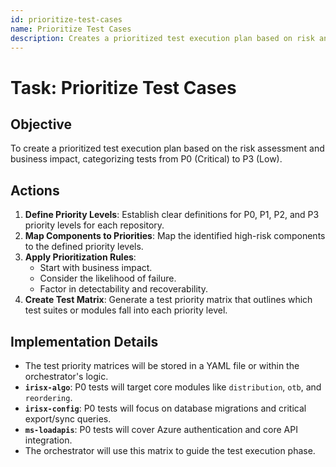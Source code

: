 ```yaml
---
id: prioritize-test-cases
name: Prioritize Test Cases
description: Creates a prioritized test execution plan based on risk and business impact.
---
```


# Task: Prioritize Test Cases

## Objective
To create a prioritized test execution plan based on the risk assessment and business impact, categorizing tests from P0 (Critical) to P3 (Low).

## Actions
1.  **Define Priority Levels**: Establish clear definitions for P0, P1, P2, and P3 priority levels for each repository.
2.  **Map Components to Priorities**: Map the identified high-risk components to the defined priority levels.
3.  **Apply Prioritization Rules**:
    -   Start with business impact.
    -   Consider the likelihood of failure.
    -   Factor in detectability and recoverability.
4.  **Create Test Matrix**: Generate a test priority matrix that outlines which test suites or modules fall into each priority level.

## Implementation Details
-   The test priority matrices will be stored in a YAML file or within the orchestrator's logic.
-   **`irisx-algo`**: P0 tests will target core modules like `distribution`, `otb`, and `reordering`.
-   **`irisx-config`**: P0 tests will focus on database migrations and critical export/sync queries.
-   **`ms-loadapis`**: P0 tests will cover Azure authentication and core API integration.
-   The orchestrator will use this matrix to guide the test execution phase.

